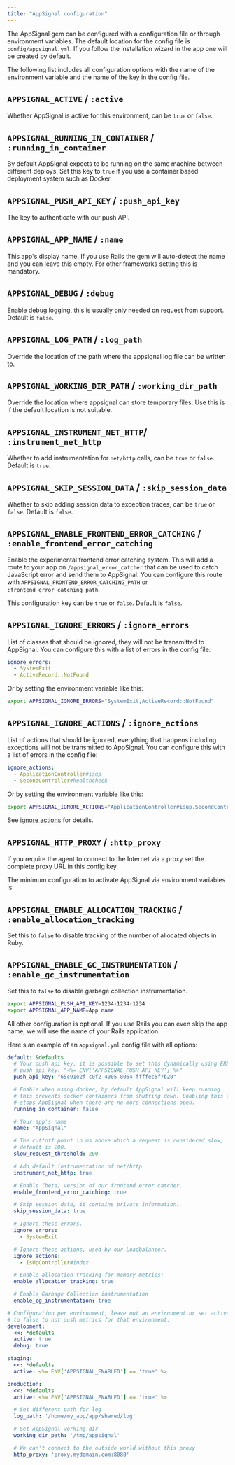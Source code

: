 ```yaml
---
title: "AppSignal configuration"
---
```


The AppSignal gem can be configured with a configuration file or through environment variables. The default location for the config file
is `config/appsignal.yml`. If you follow the installation wizard in the app one will be created by default.

The following list includes all configuration options with the name of the environment variable and the name of the key in the config file.

## `APPSIGNAL_ACTIVE` / `:active`
Whether AppSignal is active for this environment, can be `true` or `false`.

## `APPSIGNAL_RUNNING_IN_CONTAINER` / `:running_in_container`
By default AppSignal expects to be running on the same machine between different deploys. Set this key to `true` if you use a container based deployment system
such as Docker.

## `APPSIGNAL_PUSH_API_KEY` / `:push_api_key`
The key to authenticate with our push API.

## `APPSIGNAL_APP_NAME` / `:name`
This app's display name. If you use  Rails the gem will auto-detect the name and you can leave this empty. For other frameworks setting this is mandatory.

## `APPSIGNAL_DEBUG` / `:debug`
Enable debug logging, this is usually only needed on request from support. Default is `false`.

## `APPSIGNAL_LOG_PATH` / `:log_path`
Override the location of the path where the appsignal log file can be written to.

## `APPSIGNAL_WORKING_DIR_PATH` / `:working_dir_path`
Override the location where appsignal can store temporary files. Use
this is if the default location is not suitable.

## `APPSIGNAL_INSTRUMENT_NET_HTTP`/ `:instrument_net_http`

Whether to add instrumentation for `net/http` calls, can be `true` or `false`. Default is `true`.

## `APPSIGNAL_SKIP_SESSION_DATA` / `:skip_session_data`

Whether to skip adding session data to exception traces, can be `true` or `false`. Default is `false`.

## `APPSIGNAL_ENABLE_FRONTEND_ERROR_CATCHING` / `:enable_frontend_error_catching`

Enable the experimental frontend error catching system. This will add a route to your app on `/appsignal_error_catcher` that can be used to
catch JavaScript error and send them to AppSignal. You can configure this route with `APPSIGNAL_FRONTEND_ERROR_CATCHING_PATH` or `:frontend_error_catching_path`.

This configuration key can be `true` or `false`. Default is `false`.

## `APPSIGNAL_IGNORE_ERRORS` / `:ignore_errors`

List of classes that should be ignored, they will not be transmitted to AppSignal. You can configure this with a list of errors in the config file:

```yml
ignore_errors:
  - SystemExit
  - ActiveRecord::NotFound
```

Or by setting the environment variable like this:

```bash
export APPSIGNAL_IGNORE_ERRORS="SystemExit,ActiveRecord::NotFound"
```

## `APPSIGNAL_IGNORE_ACTIONS` / `:ignore_actions`

List of actions that should be ignored, everything that happens including exceptions will not be transmitted to AppSignal.
You can configure this with a list of errors in the config file:

```yml
ignore_actions:
  - ApplicationController#isup
  - SecondController#healthcheck
```

Or by setting the environment variable like this:

```bash
export APPSIGNAL_IGNORE_ACTIONS="ApplicationController#isup,SecondController#healthcheck"
```

See [ignore actions](/gem-settings/ignore-actions.html) for details.

## `APPSIGNAL_HTTP_PROXY` / `:http_proxy`

If you require the agent to connect to the Internet via a proxy set the complete proxy URL in this config key.

The minimum configuration to activate AppSignal via environment variables is:

## `APPSIGNAL_ENABLE_ALLOCATION_TRACKING` / `:enable_allocation_tracking`
Set this to `false` to disable tracking of the number of allocated objects in Ruby.

## `APPSIGNAL_ENABLE_GC_INSTRUMENTATION` / `:enable_gc_instrumentation`
Set this to `false` to disable garbage collection instrumentation.

```bash
export APPSIGNAL_PUSH_API_KEY=1234-1234-1234
export APPSIGNAL_APP_NAME=App name
```

All other configuration is optional. If you use Rails you can even skip the app name, we will use the name of your Rails application.


Here's an example of an `appsignal.yml` config file with all options:

```yaml
default: &defaults
  # Your push api key, it is possible to set this dynamically using ERB:
  # push_api_key: "<%= ENV['APPSIGNAL_PUSH_API_KEY'] %>"
  push_api_key: "65c91e2f-c0f2-4005-8064-ffffec5f7b20"

  # Enable when using docker, by default AppSignal will keep running
  # this prevents docker containers from shutting down. Enabling this feature
  # stops AppSignal when there are no more connections open.
  running_in_container: false

  # Your app's name
  name: "AppSignal"

  # The cuttoff point in ms above which a request is considered slow,
  # default is 200.
  slow_request_threshold: 200

  # Add default instrumentation of net/http
  instrument_net_http: true

  # Enable (beta) version of our frontend error catcher.
  enable_frontend_error_catching: true

  # Skip session data, it contains private information.
  skip_session_data: true

  # Ignore these errors.
  ignore_errors:
    - SystemExit

  # Ignore these actions, used by our Loadbalancer.
  ignore_actions:
    - IsUpController#index

  # Enable allocation tracking for memory metrics:
  enable_allocation_tracking: true

  # Enable Garbage Collection instrumentation
  enable_cg_instrumentation: true

# Configuration per environment, leave out an environment or set active
# to false to not push metrics for that environment.
development:
  <<: *defaults
  active: true
  debug: true

staging:
  <<: *defaults
  active: <%= ENV['APPSIGNAL_ENABLED'] == 'true' %>

production:
  <<: *defaults
  active: <%= ENV['APPSIGNAL_ENABLED'] == 'true' %>

  # Set different path for log
  log_path: '/home/my_app/app/shared/log'

  # Set AppSignal working dir
  working_dir_path: '/tmp/appsignal'

  # We can't connect to the outside world without this proxy
  http_proxy: 'proxy.mydomain.com:8080'

```
